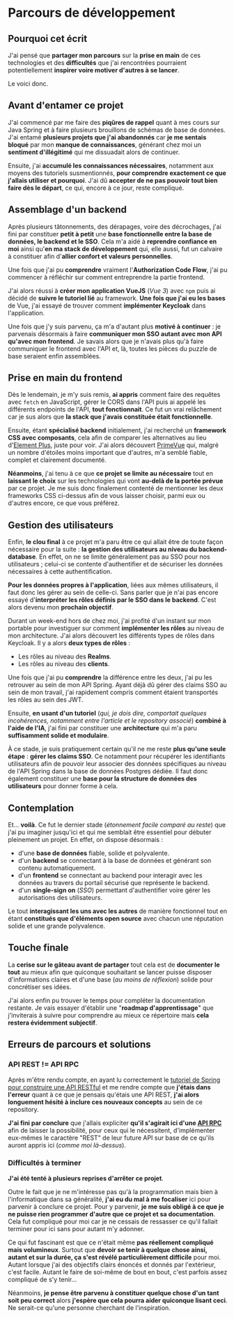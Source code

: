 # Parcours de développement

## Pourquoi cet écrit

J'ai pensé que **partager mon parcours** sur la **prise en main** de ces technologies et des **difficultés** que j'ai rencontrées pourraient potentiellement **inspirer voire motiver d'autres à se lancer**.

Le voici donc.

## Avant d'entamer ce projet

J'ai commencé par me faire des **piqûres de rappel** quant à mes cours sur Java Spring et à faire plusieurs brouillons de schémas de base de données. J'ai entamé **plusieurs projets que j'ai abandonnés** car **je me sentais bloqué** par mon **manque de connaissances**, générant chez moi un **sentiment d'illégitimé** qui me dissuadait alors de continuer.

Ensuite, j'ai **accumulé les connaissances nécessaires**, notamment aux moyens des tutoriels susmentionnés, **pour comprendre exactement ce que j'allais utiliser et pourquoi**.
J'ai dû **accepter de ne pas pouvoir tout bien faire dès le départ**, ce qui, encore à ce jour, reste compliqué.

## Assemblage d'un backend

Après plusieurs tâtonnements, des dérapages, voire des décrochages, j'ai fini par constituer **petit à petit** une **base fonctionnelle entre la base de données, le backend et le SSO**. Cela m'a aidé à **reprendre confiance en moi** ainsi qu'**en ma stack de développement** qui, elle aussi, fut un calvaire à constituer afin d'**allier confort et valeurs personnelles**.

Une fois que j'ai pu **comprendre** vraiment l'**Authorization Code Flow**, j'ai pu commencer à réfléchir sur comment entreprendre la partie frontend.

J'ai alors réussi à **créer mon application VueJS** (_Vue 3_) avec `npm` puis ai décidé de **suivre le tutoriel lié** au framework. **Une fois que j'ai eu les bases** de Vue, j'ai essayé de trouver comment **implémenter Keycloak** dans l'application.

Une fois que j'y suis parvenu, ça m'a d'autant plus **motivé à continuer** : je parvenais désormais à faire **communiquer mon SSO autant avec mon API qu'avec mon frontend**. Je savais alors que je n'avais plus qu'à faire communiquer le frontend avec l'API et, là, toutes les pièces du puzzle de base seraient enfin assemblées.

## Prise en main du frontend

Dès le lendemain, je m'y suis remis, **ai appris** comment faire des requêtes avec `fetch` en JavaScript, gérer le CORS dans l'API puis ai appelé les différents endpoints de l'API, **tout fonctionnait**.
Ce fut un vrai relâchement car je sus alors que **la stack que j'avais constituée était fonctionnelle**.

Ensuite, étant **spécialisé backend** initialement, j'ai recherché un **framework CSS avec composants**, cela afin de comparer les alternatives au lieu d'[Element Plus](https://element-plus.org), juste pour voir.
J'ai alors découvert [PrimeVue](https://primevue.org/) qui, malgré un nombre d'étoiles moins important que d'autres, m'a semblé fiable, complet et clairement documenté.

**Néanmoins**, j'ai tenu à ce que **ce projet se limite au nécessaire** tout en **laissant le choix** sur les technologies qui vont **au-delà de la portée prévue** par ce projet. Je me suis donc finalement contenté de mentionner les deux frameworks CSS ci-dessus afin de vous laisser choisir, parmi eux ou d'autres encore, ce que vous préférez.

## Gestion des utilisateurs

Enfin, **le clou final** à ce projet m'a paru être ce qui allait être de toute façon nécessaire pour la suite : **la gestion des utilisateurs au niveau du backend-database**. En effet, on ne se limite généralement pas au SSO pour nos utilisateurs ; celui-ci se contente d'authentifier et de sécuriser les données nécessaires à cette authentification.

**Pour les données propres à l'application**, liées aux mêmes utilisateurs, il faut donc les gérer au sein de celle-ci. Sans parler que je n'ai pas encore essayé d'**interpréter les rôles définis par le SSO dans le backend**. C'est alors devenu mon **prochain objectif**.

Durant un week-end hors de chez moi, j'ai profité d'un instant sur mon portable pour investiguer sur comment **implémenter les rôles** au niveau de mon architecture. J'ai alors découvert les différents types de rôles dans Keycloak.
Il y a alors **deux types de rôles** :

- Les rôles au niveau des **Realms**.
- Les rôles au niveau des **clients**.

Une fois que j'ai pu **comprendre** la différence entre les deux, j'ai pu les retrouver au sein de mon API Spring.
Ayant déjà dû gérer des claims SSO au sein de mon travail, j'ai rapidement compris comment étaient transportés les rôles au sein des JWT.

Ensuite, **en usant d'un tutoriel** (_qui, je dois dire, comportait quelques incohérences, notamment entre l'article et le repository associé_) **combiné à l'aide de l'IA**, j'ai fini par constituer une **architecture** qui m'a paru **suffisamment solide et modulaire**.

À ce stade, je suis pratiquement certain qu'il ne me reste **plus qu'une seule étape** : **gérer les claims SSO**.
Ce notamment pour récupérer les identifiants utilisateurs afin de pouvoir leur associer des données spécifiques au niveau de l'API Spring dans la base de données Postgres dédiée.
Il faut donc également constituer une **base pour la structure de données des utilisateurs** pour donner forme à cela.

## Contemplation

Et... **voilà**. Ce fut le dernier stade (_étonnement facile comparé au reste_) que j'ai pu imaginer jusqu'ici et qui me semblait être essentiel pour débuter pleinement un projet.
En effet, on dispose désormais :

- d'une **base de données** fiable, solide et polyvalente.
- d'un **backend** se connectant à la base de données et générant son contenu automatiquement.
- d'un **frontend** se connectant au backend pour interagir avec les données au travers du portail sécurisé que représente le backend.
- d'un **single-sign on** (_SSO_) permettant d'authentifier voire gérer les autorisations des utilisateurs.

Le tout **interagissant les uns avec les autres** de manière fonctionnel tout en étant **constitués que d'éléments open source** avec chacun une réputation solide et une grande polyvalence.

## Touche finale

La **cerise sur le gâteau avant de partager** tout cela est de **documenter le tout** au mieux afin que quiconque souhaitant se lancer puisse disposer d'informations claires et d'une base (_au moins de réflexion_) solide pour concrétiser ses idées.

J'ai alors enfin pu trouver le temps pour compléter la documentation restante. Je vais essayer d'établir une "**roadmap d'apprentissage**" que j'inviterais à suivre pour comprendre au mieux ce répertoire mais **cela restera évidemment subjectif**.

## Erreurs de parcours et solutions

### API REST != API RPC

Après m'être rendu compte, en ayant lu correctement le [tutoriel de Spring pour construire une API RESTful](https://spring.io/guides/tutorials/rest) et me rendre compte que **j'étais dans l'erreur** quant à ce que je pensais qu'étais une API REST, **j'ai alors longuement hésité à inclure ces nouveaux concepts** au sein de ce repository.

**J'ai fini par conclure** que j'allais expliciter **qu'il s'agirait ici d'une [API RPC](https://fr.wikipedia.org/wiki/Appel_de_proc%C3%A9dure_%C3%A0_distance)** afin de laisser la possibilité, pour ceux qui le nécessitent, d'implémenter eux-mêmes le caractère "REST" de leur future API sur base de ce qu'ils auront appris ici (_comme moi là-dessus_).

### Difficultés à terminer

**J'ai été tenté à plusieurs reprises d'arrêter ce projet**.

Outre le fait que je ne m'intéresse pas qu'à la programmation mais bien à l'informatique dans sa généralité, **j'ai eu du mal à me focaliser** ici pour parvenir à conclure ce projet.
Pour y parvenir, **je me suis obligé à ce que je ne puisse rien programmer d'autre que ce projet et sa documentation**. Cela fut compliqué pour moi car je ne cessais de ressasser ce qu'il fallait terminer pour ici sans pour autant m'y adonner.

Ce qui fut fascinant est que ce n'était même **pas réellement compliqué mais volumineux**. Surtout que **devoir se tenir à quelque chose ainsi, autant et sur la durée, ça s'est révélé particulièrement difficile** pour moi. Autant lorsque j'ai des objectifs clairs énoncés et donnés par l'extérieur, c'est facile. Autant le faire de soi-même de bout en bout, c'est parfois assez compliqué de s'y tenir...

Néanmoins, **je pense être parvenu à constituer quelque chose d'un tant soit peu correct** alors **j'espère que cela pourra aider quiconque lisant ceci**. Ne serait-ce qu'une personne cherchant de l'inspiration.

